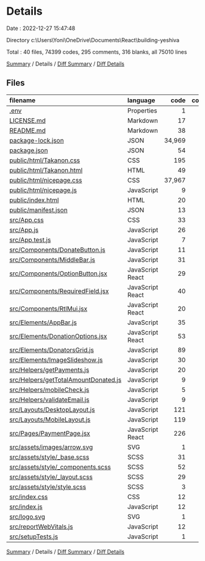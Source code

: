 # Details

Date : 2022-12-27 15:47:48

Directory c:\\Users\\Yoni\\OneDrive\\Documents\\React\\building-yeshiva

Total : 40 files,  74399 codes, 295 comments, 316 blanks, all 75010 lines

[Summary](results.md) / Details / [Diff Summary](diff.md) / [Diff Details](diff-details.md)

## Files
| filename | language | code | comment | blank | total |
| :--- | :--- | ---: | ---: | ---: | ---: |
| [.env](/.env) | Properties | 1 | 0 | 0 | 1 |
| [LICENSE.md](/LICENSE.md) | Markdown | 17 | 0 | 5 | 22 |
| [README.md](/README.md) | Markdown | 38 | 0 | 33 | 71 |
| [package-lock.json](/package-lock.json) | JSON | 34,969 | 0 | 1 | 34,970 |
| [package.json](/package.json) | JSON | 54 | 0 | 0 | 54 |
| [public/html/Takanon.css](/public/html/Takanon.css) | CSS | 195 | 0 | 45 | 240 |
| [public/html/Takanon.html](/public/html/Takanon.html) | HTML | 49 | 0 | 7 | 56 |
| [public/html/nicepage.css](/public/html/nicepage.css) | CSS | 37,967 | 206 | 129 | 38,302 |
| [public/html/nicepage.js](/public/html/nicepage.js) | JavaScript | 9 | 33 | 0 | 42 |
| [public/index.html](/public/index.html) | HTML | 20 | 23 | 3 | 46 |
| [public/manifest.json](/public/manifest.json) | JSON | 13 | 0 | 0 | 13 |
| [src/App.css](/src/App.css) | CSS | 33 | 0 | 6 | 39 |
| [src/App.js](/src/App.js) | JavaScript | 26 | 0 | 3 | 29 |
| [src/App.test.js](/src/App.test.js) | JavaScript | 7 | 0 | 2 | 9 |
| [src/Components/DonateButton.js](/src/Components/DonateButton.js) | JavaScript | 11 | 0 | 1 | 12 |
| [src/Components/MiddleBar.js](/src/Components/MiddleBar.js) | JavaScript | 31 | 0 | 4 | 35 |
| [src/Components/OptionButton.jsx](/src/Components/OptionButton.jsx) | JavaScript React | 29 | 0 | 2 | 31 |
| [src/Components/RequiredField.jsx](/src/Components/RequiredField.jsx) | JavaScript React | 40 | 1 | 4 | 45 |
| [src/Components/RtlMui.jsx](/src/Components/RtlMui.jsx) | JavaScript React | 20 | 0 | 4 | 24 |
| [src/Elements/AppBar.js](/src/Elements/AppBar.js) | JavaScript | 35 | 0 | 4 | 39 |
| [src/Elements/DonationOptions.jsx](/src/Elements/DonationOptions.jsx) | JavaScript React | 53 | 0 | 2 | 55 |
| [src/Elements/DonatorsGrid.js](/src/Elements/DonatorsGrid.js) | JavaScript | 89 | 0 | 6 | 95 |
| [src/Elements/ImageSlideshow.js](/src/Elements/ImageSlideshow.js) | JavaScript | 30 | 0 | 4 | 34 |
| [src/Helpers/getPayments.js](/src/Helpers/getPayments.js) | JavaScript | 20 | 1 | 3 | 24 |
| [src/Helpers/getTotalAmountDonated.js](/src/Helpers/getTotalAmountDonated.js) | JavaScript | 9 | 0 | 1 | 10 |
| [src/Helpers/mobileCheck.js](/src/Helpers/mobileCheck.js) | JavaScript | 5 | 0 | 2 | 7 |
| [src/Helpers/validateEmail.js](/src/Helpers/validateEmail.js) | JavaScript | 9 | 0 | 2 | 11 |
| [src/Layouts/DesktopLayout.js](/src/Layouts/DesktopLayout.js) | JavaScript | 121 | 0 | 3 | 124 |
| [src/Layouts/MobileLayout.js](/src/Layouts/MobileLayout.js) | JavaScript | 119 | 0 | 4 | 123 |
| [src/Pages/PaymentPage.jsx](/src/Pages/PaymentPage.jsx) | JavaScript React | 226 | 0 | 9 | 235 |
| [src/assets/images/arrow.svg](/src/assets/images/arrow.svg) | SVG | 1 | 0 | 0 | 1 |
| [src/assets/style/_base.scss](/src/assets/style/_base.scss) | SCSS | 31 | 10 | 10 | 51 |
| [src/assets/style/_components.scss](/src/assets/style/_components.scss) | SCSS | 52 | 7 | 6 | 65 |
| [src/assets/style/_layout.scss](/src/assets/style/_layout.scss) | SCSS | 29 | 7 | 3 | 39 |
| [src/assets/style/style.scss](/src/assets/style/style.scss) | SCSS | 3 | 0 | 0 | 3 |
| [src/index.css](/src/index.css) | CSS | 12 | 0 | 2 | 14 |
| [src/index.js](/src/index.js) | JavaScript | 12 | 3 | 3 | 18 |
| [src/logo.svg](/src/logo.svg) | SVG | 1 | 0 | 0 | 1 |
| [src/reportWebVitals.js](/src/reportWebVitals.js) | JavaScript | 12 | 0 | 2 | 14 |
| [src/setupTests.js](/src/setupTests.js) | JavaScript | 1 | 4 | 1 | 6 |

[Summary](results.md) / Details / [Diff Summary](diff.md) / [Diff Details](diff-details.md)